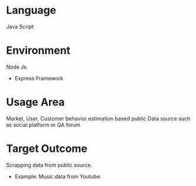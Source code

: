 # Language
Java Script
# Environment
Node Js
- Express Framework 

# Usage Area
Market, User, Customer behavior estimation based public Data source such as social platform or QA forum

# Target Outcome
Scrapping data from public source.

- Example: Music data from Youtube.
